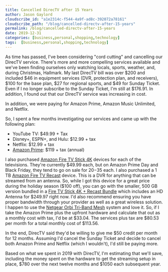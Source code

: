```yaml
---
title: Cancelled DirecTV after 15 Years
author: Jason Gaylord
cloudscribe_id: "a1e2314c-f544-4a9f-ad8c-392072a78161"
cloudscribe_path: "/blog/cancelled-directv-after-15-years"
permalink: /blog/cancelled-directv-after-15-years
date: 2019-12-31
categories: [business,personal,shopping,technology]
tags:  [business,personal,shopping,technology]
---
```


As time has passed, I've been considering "cord cutting" and cancelling our DirecTV service. There's more and more compelling services available and we've been finding ourselves only watching locals, sports, weather, and, during Christmas, Hallmark. My last DirecTV bill was over $200 and included $46 in equipment services (DVR, protection plan, and receivers), $100 for the base plan, $27 for regional sports, and $49 for Sunday Ticket. Even if I no longer subscribe to the Sunday Ticket, I'm still at $176.91. In addition, I found out that our DirecTV service was increasing in cost. 

In addition, we were paying for Amazon Prime, Amazon Music Unlimited, and Netflix.

So, I spent a few months investigating our services and came up with the following plan:

- YouTube TV: $49.99 + Tax
- Disney+, ESPN+, and Hulu: $12.99 + tax
- Netflix: $12.99 + tax
- [Amazon Prime](https://amzn.to/2ZDGPAu): $119 + tax (annual)

I also purchased [Amazon Fire TV Stick 4K](https://amzn.to/2QDkrDl) devices for each of the televisions. They're currently $49.99 each, but on Amazon Prime Day and Black Friday, they tend to go on sale for $20-$35 each. I also purchased a 1 TB [Amazon Fire TV Recast](https://amzn.to/39psKLw) device. This is a DVR for anything that can be streamed from an antenna. So, while I got this device for a great price during the holiday season ($100 off), you can go with the smaller, 500 GB version bundled in a [Fire TV Stick 4K + Recast Bundle](https://amzn.to/2MHpqBS) which includes an HD Antenna for $249.97 right now. I'd also recommend ensuring you have proper bandwidth through your provider as well as a great wireless solution. I happen to use the [Netgear Orbi Tri-Band Mesh](https://amzn.to/2QbZnEK) system and love it. So, if I take the Amazon Prime plus the upfront hardware and calculate that out as a monthly cost with tax, I'd be at $33.04. The services plus tax are $80.53 per month for a total monthly cost of $113.56.

In the end, DirecTV said they'd be willing to give me $50 credit per month for 12 months. Assuming I'd cancel the Sunday Ticket and decide to cancel both Amazon Prime and Netflix (which I wouldn't), I'd still be paying more. 

Based on what we spent in 2019 with DirecTV, I'm estimating that we'll save, including the money spent on the hardware to get the streaming setup in place, $780 over the next twelve months and $1050 each subsequent year.